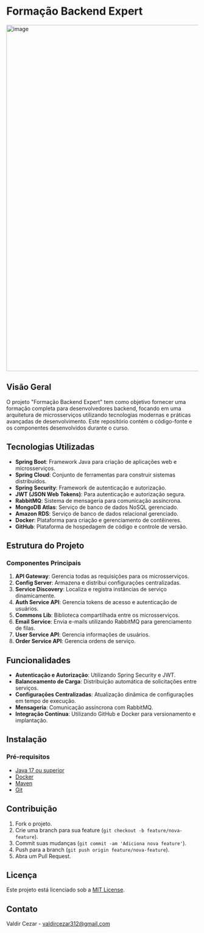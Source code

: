 # Formação Backend Expert

<img width="908" alt="image" src="https://github.com/ValdirCezar/Formacao-Backend-Expert/assets/58149445/47fbd128-e28a-4dc0-8cd6-3d34dac2189b">

## Visão Geral

O projeto "Formação Backend Expert" tem como objetivo fornecer uma formação completa para desenvolvedores backend, focando em uma arquitetura de microsserviços utilizando tecnologias modernas e práticas avançadas de desenvolvimento. Este repositório contém o código-fonte e os componentes desenvolvidos durante o curso.

## Tecnologias Utilizadas

- **Spring Boot**: Framework Java para criação de aplicações web e microsserviços.
- **Spring Cloud**: Conjunto de ferramentas para construir sistemas distribuídos.
- **Spring Security**: Framework de autenticação e autorização.
- **JWT (JSON Web Tokens)**: Para autenticação e autorização segura.
- **RabbitMQ**: Sistema de mensageria para comunicação assíncrona.
- **MongoDB Atlas**: Serviço de banco de dados NoSQL gerenciado.
- **Amazon RDS**: Serviço de banco de dados relacional gerenciado.
- **Docker**: Plataforma para criação e gerenciamento de contêineres.
- **GitHub**: Plataforma de hospedagem de código e controle de versão.

## Estrutura do Projeto

### Componentes Principais

1. **API Gateway**: Gerencia todas as requisições para os microsserviços.
2. **Config Server**: Armazena e distribui configurações centralizadas.
3. **Service Discovery**: Localiza e registra instâncias de serviço dinamicamente.
4. **Auth Service API**: Gerencia tokens de acesso e autenticação de usuários.
5. **Commons Lib**: Biblioteca compartilhada entre os microsserviços.
6. **Email Service**: Envia e-mails utilizando RabbitMQ para gerenciamento de filas.
7. **User Service API**: Gerencia informações de usuários.
8. **Order Service API**: Gerencia ordens de serviço.

## Funcionalidades

- **Autenticação e Autorização**: Utilizando Spring Security e JWT.
- **Balanceamento de Carga**: Distribuição automática de solicitações entre serviços.
- **Configurações Centralizadas**: Atualização dinâmica de configurações em tempo de execução.
- **Mensageria**: Comunicação assíncrona com RabbitMQ.
- **Integração Contínua**: Utilizando GitHub e Docker para versionamento e implantação.

## Instalação

### Pré-requisitos

- [Java 17 ou superior](https://www.oracle.com/java/technologies/javase-jdk17-downloads.html)
- [Docker](https://www.docker.com/get-started)
- [Maven](https://maven.apache.org/install.html)
- [Git](https://git-scm.com/book/en/v2/Getting-Started-Installing-Git)



## Contribuição

1. Fork o projeto.
2. Crie uma branch para sua feature (`git checkout -b feature/nova-feature`).
3. Commit suas mudanças (`git commit -am 'Adiciona nova feature'`).
4. Push para a branch (`git push origin feature/nova-feature`).
5. Abra um Pull Request.

## Licença

Este projeto está licenciado sob a [MIT License](LICENSE).

## Contato

Valdir Cezar - [valdircezar312@gmail.com](mailto:valdircezar312@gmail.com)




